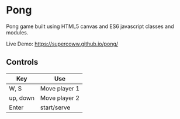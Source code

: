 # Pong
Pong game built using HTML5 canvas and ES6 javascript classes and modules.

Live Demo: https://supercoww.github.io/pong/

## Controls
|Key | Use|
|----|----|
|W, S | Move player 1|  
|up, down | Move player 2|  
|Enter | start/serve|
